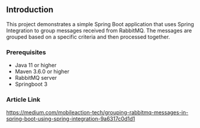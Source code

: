 ## Introduction

This project demonstrates a simple Spring Boot application that uses Spring Integration to group messages received from
RabbitMQ. The messages are grouped based on a specific criteria and then processed together.

### Prerequisites

- Java 11 or higher
- Maven 3.6.0 or higher
- RabbitMQ server
- Springboot 3

### Article Link
https://medium.com/mobileaction-tech/grouping-rabbitmq-messages-in-spring-boot-using-spring-integration-9a6317c0d1d1
